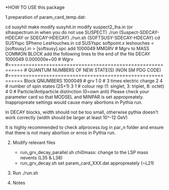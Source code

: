 *HOW TO USE this package

1.preparation of param_card_temp.dat:

<Using SUSYHIT>
  cd susyhit
  make
  modify susyhit.in
  modify suspect2_lha.in (or slhaspectrum.in when you do not use SUSPECT)
  ./run (Suspect-SDECAY-HDECAY or SDECAY-HDECAY)
  ./run.sh (SOFTSUSY-SDECAY-HDECAY)

<Using SPheno>
  cd SUSYspc
  SPheno LesHouches.in

<Using SOFTSUSY>
  cd SUSYspc
  softpoint.x leshouches < [softsusy].in > [softsusy].spc

<modify output SLHA file>
  add 1000049 MMGRV # Mgrv to MASS COMMON BLOCK
  add the following lines to the end of the file
    DECAY 1000049 0.000000e+00 # Wgrv
    #===========================================================
    # QUANTUM NUMBERS OF NEW STATE(S) (NON SM PDG CODE)
    #===========================================================
    Block QNUMBERS 1000049  # grv
            1 0  # 3 times electric charge
            2 4  # number of spin states (2S+1)
            3 1  # colour rep (1: singlet, 3: triplet, 8: octet)
            4 0  # Particle/Antiparticle distinction (0=own anti)

<Comments>
Please check your parameter card so that MODSEL and MINPAR is set 
appropreately. Inappropreate settings would cause many abortions in
Pythia run.

In DECAY blocks, width should not be too small, otherwise pythia 
doesn't work correctly (width should be larger at least 10^-12 GeV)

It is highly recommended to check allprocess.log in par_n folder and 
ensure that there is not many abortion or erros in Pythia run. 

2. Modify relevant files
   * run_grv_decay_parallel.sh
      chi0mass: change to the LSP mass
      nevents (L35 & L38)
   * run_grv_decay.sh
      set param_card_XXX.dat appropreately (~L21)

3. Run
   ./run.sh

3. Notes
